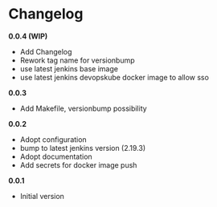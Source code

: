 # Changelog

**0.0.4 (WIP)**
- Add Changelog
- Rework tag name for versionbump
- use latest jenkins base image
- use latest jenkins devopskube docker image to allow sso

**0.0.3**
- Add Makefile, versionbump possibility

**0.0.2**
- Adopt configuration
- bump to latest jenkins version (2.19.3)
- Adopt documentation
- Add secrets for docker image push

**0.0.1**
- Initial version
